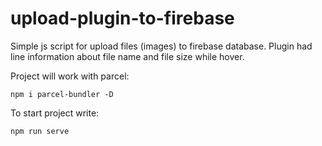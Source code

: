 # upload-plugin-to-firebase
Simple js script for upload files (images) to firebase database. 
Plugin had line information about file name and file size while hover.


Project will work with parcel:
```
npm i parcel-bundler -D
```
To start project write:
```
npm run serve
```

